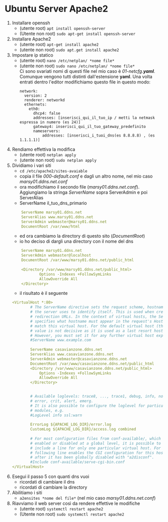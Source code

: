 # Ubuntu Server Apache2
1. Installare openssh
    - (utente root)     ```apt install openssh-server```
    - (Utente non root) ```sudo apt-get install openssh-server```
2. Installare Apache2
    - (utente root)     ```apt-get install apache2```
    - (utente non root) ```sudo apt.get install apache2```
3. Impostare ip statico
    - (utente root)     ```nano /etc/netplan/ *nome file*```
    - (utente non root) ```sudo nano /etc/netplan/ *nome file*```<br/>
        Ci sono svariati nomi di questi file nel mio caso è *01-netcfg.__yaml__*.
        Comunque vengono tutti distinti dall'estensione **yaml**.
        Una volta entrati dentro l'editor modifichiamo questo file in questo modo:
        ```
        network:
          version: 2
          renderer: networkd
          ethernets:
            eth0:
              dhcp4: false
              addresses: [inserisci_qui_il_tuo_ip / metti la netmask espressa in numero (es 24)]
              gateway4: inserisci_qui_il_tuo_gateway_predefinito
              nameservers:
                  addresses: [inserisci_i_tuoi_dns(es 8.8.8.8) , (es 1.1.1.1)]
        ```
4. Rendiamo effettiva la modifica 
    - (utente root)     ```netplan apply```
    - (utente non root) ```sudo netplan apply```
5. Dividiamo i vari siti
    - ```cd /etc/apache2/sites-avaiable```
    - copia il file *000-default.conf* e dagli un altro nome, nel mio caso *marsy01.ddns.net.conf*
    - ora modifichiamo il secondo file (*marsy01.ddns.net.conf*). Aggiungiamo la stringa *ServerName* sopra ServerAdmin e poi ServerAlias
    - ServerName il_tuo_dns_primario<br/>
    ```yaml
        ServerName marsy01.ddns.net
        ServerAlias www.marsy01.ddns.net
        ServerAdmin webmaster@marsy01.ddns.net
        DocumentRoot /var/www/html
    ```
    - ed ora cambiamo la directory di questo sito (*DocumentRoot*)
    - io ho deciso di dargli una directory con il nome del dns
    ```yaml
        ServerName marsy01.ddns.net
        ServerAdmin webmaster@localhost
        DocumentRoot /var/www/marsy01.ddns.net/public_html
        
        <Directory /var/www/marsy01.ddns.net/public_html>
                Options -Indexes +FollowSymLinks
                AllowOverride All
        </Directory>
    ```
    - il risultato è il seguente
    ```yaml
    <VirtualHost *:80>
            # The ServerName directive sets the request scheme, hostname and port that
            # the server uses to identify itself. This is used when creating
            # redirection URLs. In the context of virtual hosts, the ServerName
            # specifies what hostname must appear in the request's Host: header to
            # match this virtual host. For the default virtual host (this file) this
            # value is not decisive as it is used as a last resort host regardless.
            # However, you must set it for any further virtual host explicitly.
            #ServerName www.example.com
            
            ServerName casavianzone.ddns.net
            ServerAlias www.casavianzone.ddns.net
            ServerAdmin webmaster@casavianzone.ddns.net
            DocumentRoot /var/www/casavianzone.ddns.net/public_html
            <Directory /var/www/casavianzone.ddns.net/public_html>
                Options -Indexes +FollowSymLinks
                AllowOverride All
            </Directory>

            
            # Available loglevels: trace8, ..., trace1, debug, info, notice, warn,
            # error, crit, alert, emerg.
            # It is also possible to configure the loglevel for particular
            # modules, e.g.
            #LogLevel info ssl:warn
            
            ErrorLog ${APACHE_LOG_DIR}/error.log
            CustomLog ${APACHE_LOG_DIR}/access.log combined
            
            # For most configuration files from conf-available/, which are
            # enabled or disabled at a global level, it is possible to
            # include a line for only one particular virtual host. For example the
            # following line enables the CGI configuration for this host only
            # after it has been globally disabled with "a2disconf".
            #Include conf-available/serve-cgi-bin.conf
    </VirtualHost>
    ```
6. Esegui il passo 5 con quanti dns vuoi
    - ricordati di cambiare il dns
    - ricordati di cambiare la directory
7. Abilitiamo i siti
    - ```a2ensites *nome del file*``` (nel mio caso *marsy01.ddns.net.conf*)
8. Riavviamo il web server così da rendere effettive le modifiche
    - (utente root)     ```systemctl restart apache2```
    - (Utente non root) ```sudo systemctl restart apache2```
    
